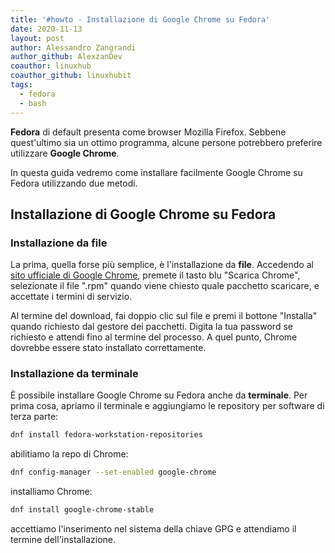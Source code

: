 ```yaml
---
title: '#howto - Installazione di Google Chrome su Fedora'
date: 2020-11-13
layout: post
author: Alessandro Zangrandi
author_github: AlexzanDev
coauthor: linuxhub
coauthor_github: linuxhubit
tags:
  - fedora
  - bash
---
```

**Fedora** di default presenta come browser Mozilla Firefox. Sebbene quest'ultimo sia un ottimo programma, alcune persone potrebbero preferire utilizzare **Google Chrome**.

In questa guida vedremo come installare facilmente Google Chrome su Fedora utilizzando due metodi.

## Installazione di Google Chrome su Fedora

### Installazione da file

La prima, quella forse più semplice, è l'installazione da **file**. Accedendo al [sito ufficiale di Google Chrome](https://www.google.com/chrome/), premete il tasto blu "Scarica Chrome", selezionate il file ".rpm" quando viene chiesto quale pacchetto scaricare, e accettate i termini di servizio.

Al termine del download, fai doppio clic sul file e premi il bottone "Installa" quando richiesto dal gestore dei pacchetti. Digita la tua password se richiesto e attendi fino al termine del processo. A quel punto, Chrome dovrebbe essere stato installato correttamente.

### Installazione da terminale

È possibile installare Google Chrome su Fedora anche da **terminale**. Per prima cosa, apriamo il terminale e aggiungiamo le repository per software di terza parte:

```bash
dnf install fedora-workstation-repositories
```

abilitiamo la repo di Chrome:

```bash
dnf config-manager --set-enabled google-chrome
```

installiamo Chrome:

```bash
dnf install google-chrome-stable
```

accettiamo l'inserimento nel sistema della chiave GPG e attendiamo il termine dell'installazione.


